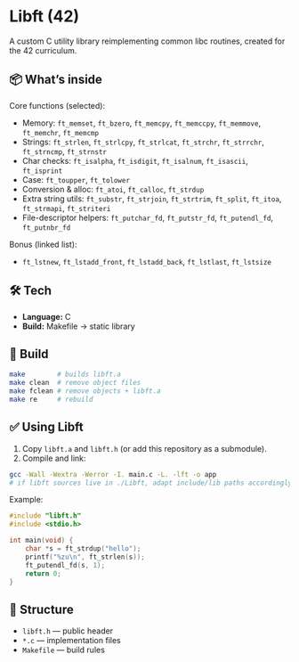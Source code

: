 # Libft (42)

A custom C utility library reimplementing common libc routines, created for the 42 curriculum.

## 📦 What’s inside

Core functions (selected):
- Memory: `ft_memset`, `ft_bzero`, `ft_memcpy`, `ft_memccpy`, `ft_memmove`, `ft_memchr`, `ft_memcmp`
- Strings: `ft_strlen`, `ft_strlcpy`, `ft_strlcat`, `ft_strchr`, `ft_strrchr`, `ft_strncmp`, `ft_strnstr`
- Char checks: `ft_isalpha`, `ft_isdigit`, `ft_isalnum`, `ft_isascii`, `ft_isprint`
- Case: `ft_toupper`, `ft_tolower`
- Conversion & alloc: `ft_atoi`, `ft_calloc`, `ft_strdup`
- Extra string utils: `ft_substr`, `ft_strjoin`, `ft_strtrim`, `ft_split`, `ft_itoa`, `ft_strmapi`, `ft_striteri`
- File-descriptor helpers: `ft_putchar_fd`, `ft_putstr_fd`, `ft_putendl_fd`, `ft_putnbr_fd`

Bonus (linked list):
- `ft_lstnew`, `ft_lstadd_front`, `ft_lstadd_back`, `ft_lstlast`, `ft_lstsize`


## 🛠 Tech

- **Language:** C
- **Build:** Makefile → static library 


## 🔧 Build

```bash
make        # builds libft.a
make clean  # remove object files
make fclean # remove objects + libft.a
make re     # rebuild
````


## ✅ Using Libft 

1. Copy `libft.a` and `libft.h` (or add this repository as a submodule).
2. Compile and link:

```bash
gcc -Wall -Wextra -Werror -I. main.c -L. -lft -o app
# if libft sources live in ./Libft, adapt include/lib paths accordingly
```

Example:

```c
#include "libft.h"
#include <stdio.h>

int main(void) {
    char *s = ft_strdup("hello");
    printf("%zu\n", ft_strlen(s));
    ft_putendl_fd(s, 1);
    return 0;
}
```

## 📂 Structure

- `libft.h` — public header
- `*.c` — implementation files
- `Makefile` — build rules
